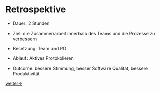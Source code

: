 # Retrospektive

- Dauer: 2 Stunden
- Ziel: die Zusammenarbeit innerhalb des Teams und die Prozesse zu verbessern
- Besetzung: Team und PO
- Ablauf: Aktives Protokolieren

- Outcome: bessere Stimmung, besser Software Qualität, bessere Produktivität

[weiter->](16_meta.md)